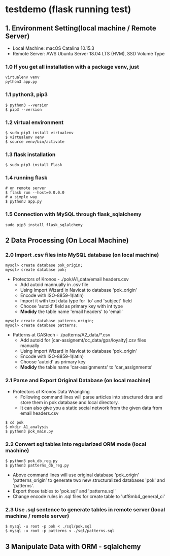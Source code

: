 # testdemo (flask running test)

## 1. Environment Setting(local machine / Remote Server)
* Local Machine: macOS Catalina 10.15.3
* Remote Server: AWS Ubuntu Server 18.04 LTS (HVM), SSD Volume Type 

### 1.0 If you get all installation with a package venv, just
```
virtualenv venv
python3 app.py
```

### 1.1 python3, pip3
```
$ python3 --version
$ pip3 --version
```

### 1.2 virtual environment
```
$ sudo pip3 install virtualenv
$ virtualenv venv
$ source venv/bin/activate
```

### 1.3 flask installation
```
$ sudo pip3 install Flask
```

### 1.4 running flask
```
# on remote server
$ flask run --host=0.0.0.0
# a simple way 
$ python3 app.py
```

### 1.5 Connection with MySQL through flask_sqlalchemy
```
sudo pip3 install flask_sqlalchemy
```

## 2 Data Processing (On Local Machine)
### 2.0 Import .csv files into MySQL database (on local machine)
```
mysql> create database pok_origin;
mysql> create database pok; 
```
* Protectors of Kronos - ./pok/A1_data/email headers.csv
    * Add autoid mannually in .csv file
    * Using Import Wizard in Navicat to database 'pok_origin'
    * Encode with ISO-8859-1(latin)
    * Import it with text data type for 'to' and 'subject' field
    * Choose 'autoid' field as primary key with int type
    * **Modidy** the table name 'email headers' to 'email'

```
mysql> create database patterns_origin;
mysql> create database patterns;
```
* Patterns at GAStech - ./patterns/A2_data/*.csv
    * Add autoid for [car-assignemt/cc_data/gps/loyalty].csv files manually
    * Using Import Wizard in Navicat to database 'pok_origin'
    * Encode with ISO-8859-1(latin)
    * Choose 'autoid' as primary key
    * **Modidy** the table name 'car-assignments' to 'car_assignments'

### 2.1 Parse and Export Original Database (on local machine)
* Protectors of Kronos Data Wrangling
    * Following command lines will parse articles into structured data and store them in pok database and local directory.
    * It can also give you a static social network from the given data from email headers.csv
```
$ cd pok
$ mkdir A1_analysis
$ python3 pok_main.py
```

### 2.2 Convert sql tables into regularized ORM mode (local machine)
```
$ python3 pok_db_reg.py
$ python3 patterns_db_reg.py
```
* Above command lines will use original database 'pok_origin' 'patterns_origin' to generate two new structuralized databases 'pok' and 'patterns'.
* Export those tables to 'pok.sql' and 'patterns.sql'
* Change encode rules in .sql files for create table to 'utf8mb4_general_ci'

### 2.3 Use .sql sentence to generate tables in remote server (local machine / remote server)
```
$ mysql -u root -p pok < ./sql/pok.sql
$ mysql -u root -p patterns < ./sql/patterns.sql
```


## 3 Manipulate Data with ORM - sqlalchemy